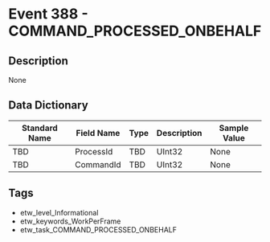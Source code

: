 # Event 388 - COMMAND_PROCESSED_ONBEHALF

## Description
None

## Data Dictionary
|Standard Name|Field Name|Type|Description|Sample Value|
|---|---|---|---|---|
|TBD|ProcessId|TBD|UInt32|None|None|
|TBD|CommandId|TBD|UInt32|None|None|

## Tags
* etw_level_Informational
* etw_keywords_WorkPerFrame
* etw_task_COMMAND_PROCESSED_ONBEHALF